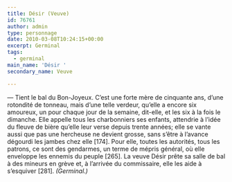 ```yaml
---
title: Désir (Veuve)
id: 76761
author: admin
type: personnage
date: 2010-03-08T10:24:15+00:00
excerpt: Germinal
tags:
  - germinal
main_name: 'Désir '
secondary_name: Veuve

---
```

— Tient le bal du Bon-Joyeux. C&rsquo;est une forte mère de cinquante ans, d&rsquo;une rotondité de tonneau, mais d&rsquo;une telle verdeur, qu&rsquo;elle a encore six amoureux, un pour chaque jour de la semaine, dit-elle, et les six à la fois le dimanche. Elle appelle tous les charbonniers ses enfants, attendrie à l&rsquo;idée du fleuve de bière qu&rsquo;elle leur verse depuis trente années; elle se vante aussi que pas une hercheuse ne devient grosse, sans s&rsquo;être à l&rsquo;avance dégourdi les jambes chez elle [174]. Pour elle, toutes les autorités, tous les patrons, ce sont des gendarmes, un terme de mépris général, où elle enveloppe les ennemis du peuple [265]. La veuve Désir prête sa salle de bal à des mineurs en grève et, à l&rsquo;arrivée du commissaire, elle les aide à s&rsquo;esquiver [281]. _(Germinal.)_